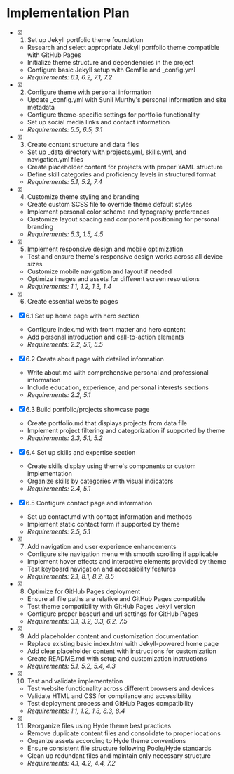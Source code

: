 # Implementation Plan

- [x] 1. Set up Jekyll portfolio theme foundation
  - Research and select appropriate Jekyll portfolio theme compatible with GitHub Pages
  - Initialize theme structure and dependencies in the project
  - Configure basic Jekyll setup with Gemfile and _config.yml
  - _Requirements: 6.1, 6.2, 7.1, 7.2_

- [x] 2. Configure theme with personal information
  - Update _config.yml with Sunil Murthy's personal information and site metadata
  - Configure theme-specific settings for portfolio functionality
  - Set up social media links and contact information
  - _Requirements: 5.5, 6.5, 3.1_

- [x] 3. Create content structure and data files
  - Set up _data directory with projects.yml, skills.yml, and navigation.yml files
  - Create placeholder content for projects with proper YAML structure
  - Define skill categories and proficiency levels in structured format
  - _Requirements: 5.1, 5.2, 7.4_

- [x] 4. Customize theme styling and branding
  - Create custom SCSS file to override theme default styles
  - Implement personal color scheme and typography preferences
  - Customize layout spacing and component positioning for personal branding
  - _Requirements: 5.3, 1.5, 4.5_

- [x] 5. Implement responsive design and mobile optimization
  - Test and ensure theme's responsive design works across all device sizes
  - Customize mobile navigation and layout if needed
  - Optimize images and assets for different screen resolutions
  - _Requirements: 1.1, 1.2, 1.3, 1.4_

- [x] 6. Create essential website pages
- [x] 6.1 Set up home page with hero section
  - Configure index.md with front matter and hero content
  - Add personal introduction and call-to-action elements
  - _Requirements: 2.2, 5.1, 5.5_

- [x] 6.2 Create about page with detailed information
  - Write about.md with comprehensive personal and professional information
  - Include education, experience, and personal interests sections
  - _Requirements: 2.2, 5.1_

- [x] 6.3 Build portfolio/projects showcase page
  - Create portfolio.md that displays projects from data file
  - Implement project filtering and categorization if supported by theme
  - _Requirements: 2.3, 5.1, 5.2_

- [x] 6.4 Set up skills and expertise section
  - Create skills display using theme's components or custom implementation
  - Organize skills by categories with visual indicators
  - _Requirements: 2.4, 5.1_

- [x] 6.5 Configure contact page and information
  - Set up contact.md with contact information and methods
  - Implement static contact form if supported by theme
  - _Requirements: 2.5, 5.1_

- [x] 7. Add navigation and user experience enhancements
  - Configure site navigation menu with smooth scrolling if applicable
  - Implement hover effects and interactive elements provided by theme
  - Test keyboard navigation and accessibility features
  - _Requirements: 2.1, 8.1, 8.2, 8.5_

- [x] 8. Optimize for GitHub Pages deployment
  - Ensure all file paths are relative and GitHub Pages compatible
  - Test theme compatibility with GitHub Pages Jekyll version
  - Configure proper baseurl and url settings for GitHub Pages
  - _Requirements: 3.1, 3.2, 3.3, 6.2, 7.5_

- [x] 9. Add placeholder content and customization documentation
  - Replace existing basic index.html with Jekyll-powered home page
  - Add clear placeholder content with instructions for customization
  - Create README.md with setup and customization instructions
  - _Requirements: 5.1, 5.2, 5.4, 4.3_

- [x] 10. Test and validate implementation
  - Test website functionality across different browsers and devices
  - Validate HTML and CSS for compliance and accessibility
  - Test deployment process and GitHub Pages compatibility
  - _Requirements: 1.1, 1.2, 1.3, 8.3, 8.4_

- [x] 11. Reorganize files using Hyde theme best practices
  - Remove duplicate content files and consolidate to proper locations
  - Organize assets according to Hyde theme conventions
  - Ensure consistent file structure following Poole/Hyde standards
  - Clean up redundant files and maintain only necessary structure
  - _Requirements: 4.1, 4.2, 4.4, 7.2_
